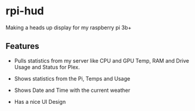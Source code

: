 # rpi-hud
Making a heads up display for my raspberry pi 3b+ 

## Features

- Pulls statistics from my server like CPU and GPU Temp, RAM and Drive Usage and Status for Plex. 

- Shows statistics from the Pi, Temps and Usage

- Shows Date and Time with the current weather 

- Has a nice UI Design